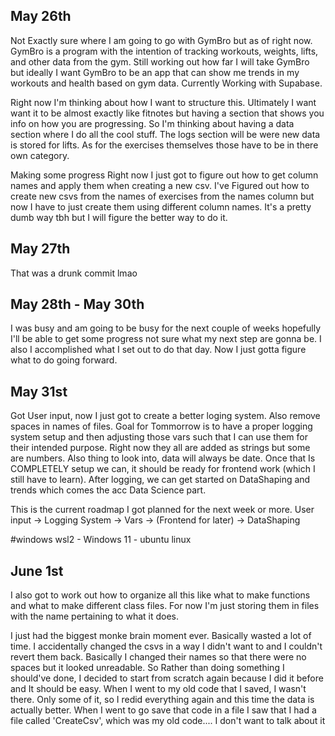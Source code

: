 May 26th
---------
Not Exactly sure where I am going to go with GymBro but as of right now. GymBro is a program with the intention of tracking workouts, weights, lifts, and other data from the gym. Still working out how far I will take GymBro but ideally I want GymBro to be an app that can show me trends in my workouts and health based on gym data. Currently Working with Supabase.

Right now I'm thinking about how I want to structure this. Ultimately I want want it to be almost exactly like fitnotes but
having a section that shows you info on how you are progressing. So I'm thinking about having a data section where I do all the cool stuff. The logs section will be were new data is stored for lifts. As for the exercises themselves those have to be in there own category. 

Making some progress Right now I just got to figure out how to get column names and apply them when creating a new csv. I've
Figured out how to create new csvs from the names of exercises from the names column but now I have to just create them using
different column names. It's a pretty dumb way tbh but I will figure the better way to do it. 

May 27th
---------
That was a drunk commit lmao

May 28th - May 30th
---------
I was busy and am going to be busy for the next couple of weeks hopefully I'll be able to get some progress not sure what my next step are gonna be. I also I accomplished what I set out to do that day. Now I just gotta figure what to do going forward.

May 31st
---------
Got User input, now I just got to create a better loging system. Also remove spaces in names of files. Goal for Tommorrow is to have a proper logging system setup and then adjusting those vars such that I can use them for their intended purpose. Right now they all are added as strings but some are numbers. Also thing to look into, data will always be date. Once that Is COMPLETELY setup we can, it should be ready for frontend work (which I still have to learn). After logging, we can get started on DataShaping and trends which comes the acc Data Science part.

This is the current roadmap I got planned for the next week or more.
User input -> Logging System -> Vars -> (Frontend for later) -> DataShaping


#windows wsl2 - Windows 11 - ubuntu linux

June 1st
----------
I also got to work out how to organize all this like what to make functions and what to make different class files. For now I'm just storing them in files with the name pertaining to what it does.

I just had the biggest monke brain moment ever. Basically wasted a lot of time. I accidentally changed the csvs in a way I didn't want to and I couldn't revert them back. Basically I changed their names so that there were no spaces but it looked unreadable. So Rather than doing something I should've done, I decided to start from scratch again because I did it before and It should be easy. When I went to my old code that I saved, I wasn't there. Only some of it, so I redid everything again and this time the data is actually better. When I went to go save that code in a file I saw that I had a file called 'CreateCsv', which was my old code.... I don't want to talk about it